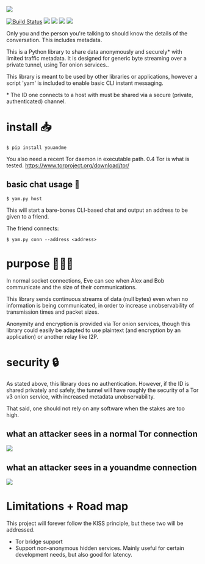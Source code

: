 ![](logo.png)


[![Build Status](https://travis-ci.org/beardog108/youandme.svg?branch=master)](https://travis-ci.org/beardog108/youandme) ![](https://img.shields.io/pypi/wheel/youandme) ![](https://img.shields.io/github/languages/top/beardog108/youandme) ![](https://img.shields.io/badge/metadata%20surveillance-LIMITED-blue) ![](https://img.shields.io/github/languages/code-size/beardog108/youandme)

Only you and the person you're talking to should know the details of the conversation. This includes metadata.

This is a Python library to share data anonymously and securely* with limited traffic metadata. It is designed for generic byte streaming over a private tunnel, using Tor onion services..


This library is meant to be used by other libraries or applications, however a script 'yam' is included to enable basic CLI instant messaging.


\* The ID one connects to a host with must be shared via a secure (private, authenticated) channel.

# install 📥

`$ pip install youandme`

You also need a recent Tor daemon in executable path. 0.4 Tor is what is tested. https://www.torproject.org/download/tor/

## basic chat usage 💬

`$ yam.py host`

This will start a bare-bones CLI-based chat and output an address to be given to a friend.

The friend connects:

`$ yam.py conn --address <address>`

# purpose 🧑‍🤝‍🧑

In normal socket connections, Eve can see when Alex and Bob communicate and the size of their communications.

This library sends continuous streams of data (null bytes) even when no information is being communicated, in order to increase unobservability of transmission times and packet sizes.

Anonymity and encryption is provided via Tor onion services, though this library could easily be adapted to use plaintext (and encryption by an application) or another relay like I2P.


# security 🔒

As stated above, this library does no authentication. However, if the ID is shared privately and safely, the tunnel will have roughly the security of a Tor v3 onion service, with increased metadata unobservability.

That said, one should not rely on any software when the stakes are too high.


## what an attacker sees in a normal Tor connection

![](no-dummy.png)


## what an attacker sees in a youandme connection


![](dummy.png)


# Limitations + Road map

This project will forever follow the KISS principle, but these two will be addressed.

* Tor bridge support
* Support non-anonymous hidden services. Mainly useful for certain development needs, but also good for latency.
